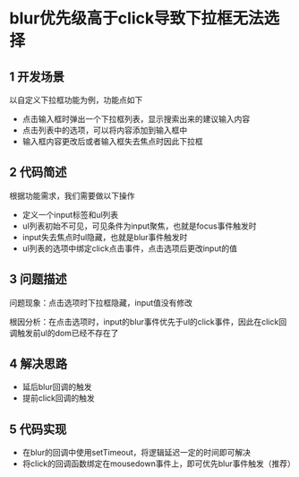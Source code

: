 # blur优先级高于click导致下拉框无法选择

## 1 开发场景

以自定义下拉框功能为例，功能点如下

- 点击输入框时弹出一个下拉框列表，显示搜索出来的建议输入内容
- 点击列表中的选项，可以将内容添加到输入框中
- 输入框内容更改后或者输入框失去焦点时因此下拉框

## 2 代码简述

根据功能需求，我们需要做以下操作

- 定义一个input标签和ul列表
- ul列表初始不可见，可见条件为input聚焦，也就是focus事件触发时
- input失去焦点时ul隐藏，也就是blur事件触发时
- ul列表的选项中绑定click点击事件，点击选项后更改input的值

## 3 问题描述

问题现象：点击选项时下拉框隐藏，input值没有修改

根因分析：在点击选项时，input的blur事件优先于ul的click事件，因此在click回调触发前ul的dom已经不存在了

## 4 解决思路

- 延后blur回调的触发
- 提前click回调的触发

## 5 代码实现

- 在blur的回调中使用setTimeout，将逻辑延迟一定的时间即可解决
- 将click的回调函数绑定在mousedown事件上，即可优先blur事件触发（推荐）
